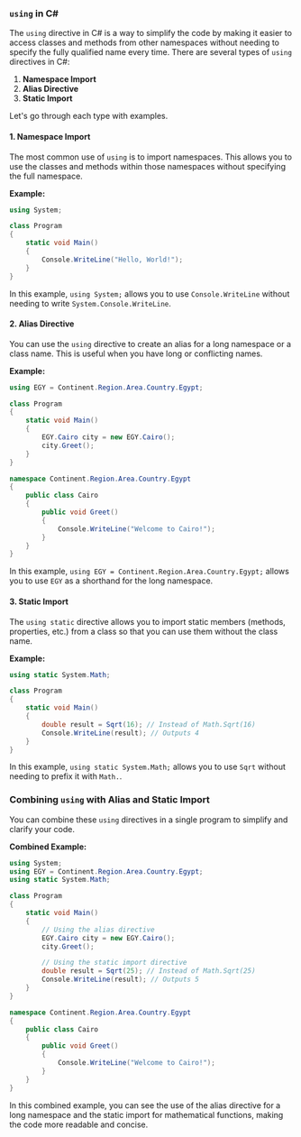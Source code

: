 ### `using` in C#

The `using` directive in C# is a way to simplify the code by making it easier to access classes and methods from other namespaces without needing to specify the fully qualified name every time. There are several types of `using` directives in C#:

1. **Namespace Import**
2. **Alias Directive**
3. **Static Import**

Let's go through each type with examples.

#### 1. Namespace Import

The most common use of `using` is to import namespaces. This allows you to use the classes and methods within those namespaces without specifying the full namespace.

**Example:**
```csharp
using System;

class Program
{
    static void Main()
    {
        Console.WriteLine("Hello, World!");
    }
}
```
In this example, `using System;` allows you to use `Console.WriteLine` without needing to write `System.Console.WriteLine`.

#### 2. Alias Directive

You can use the `using` directive to create an alias for a long namespace or a class name. This is useful when you have long or conflicting names.

**Example:**
```csharp
using EGY = Continent.Region.Area.Country.Egypt;

class Program
{
    static void Main()
    {
        EGY.Cairo city = new EGY.Cairo();
        city.Greet();
    }
}

namespace Continent.Region.Area.Country.Egypt
{
    public class Cairo
    {
        public void Greet()
        {
            Console.WriteLine("Welcome to Cairo!");
        }
    }
}
```
In this example, `using EGY = Continent.Region.Area.Country.Egypt;` allows you to use `EGY` as a shorthand for the long namespace.

#### 3. Static Import

The `using static` directive allows you to import static members (methods, properties, etc.) from a class so that you can use them without the class name.

**Example:**
```csharp
using static System.Math;

class Program
{
    static void Main()
    {
        double result = Sqrt(16); // Instead of Math.Sqrt(16)
        Console.WriteLine(result); // Outputs 4
    }
}
```
In this example, `using static System.Math;` allows you to use `Sqrt` without needing to prefix it with `Math.`.

### Combining `using` with Alias and Static Import

You can combine these `using` directives in a single program to simplify and clarify your code.

**Combined Example:**
```csharp
using System;
using EGY = Continent.Region.Area.Country.Egypt;
using static System.Math;

class Program
{
    static void Main()
    {
        // Using the alias directive
        EGY.Cairo city = new EGY.Cairo();
        city.Greet();

        // Using the static import directive
        double result = Sqrt(25); // Instead of Math.Sqrt(25)
        Console.WriteLine(result); // Outputs 5
    }
}

namespace Continent.Region.Area.Country.Egypt
{
    public class Cairo
    {
        public void Greet()
        {
            Console.WriteLine("Welcome to Cairo!");
        }
    }
}
```
In this combined example, you can see the use of the alias directive for a long namespace and the static import for mathematical functions, making the code more readable and concise.
